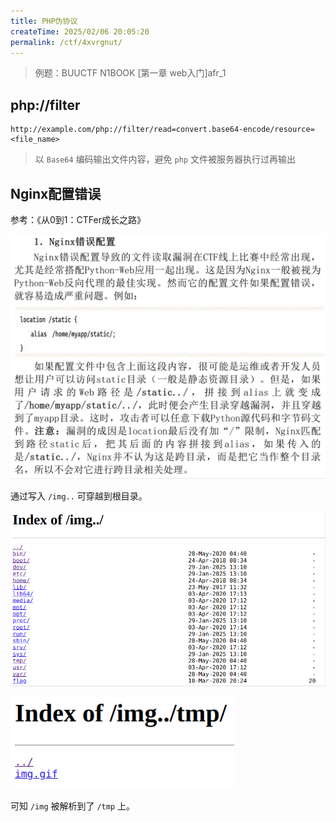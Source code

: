 ```yaml
---
title: PHP伪协议
createTime: 2025/02/06 20:05:20
permalink: /ctf/4xvrgnut/
---
```

> 例题：BUUCTF N1BOOK \[第一章 web入门\]afr_1

## php://filter

```url
http://example.com/php://filter/read=convert.base64-encode/resource=<file_name>
```

> 以 `Base64` 编码输出文件内容，避免 `php` 文件被服务器执行过再输出

## Nginx配置错误

参考：《从0到1：CTFer成长之路》

![1738156594086](image/1.PHP伪协议/1738156594086.png)

通过写入 `/img..` 可穿越到根目录。

![1738157014769](image/1.PHP伪协议/1738157014769.png)

![1738156757078](image/1.PHP伪协议/1738156757078.png)

可知 `/img` 被解析到了 `/tmp` 上。
